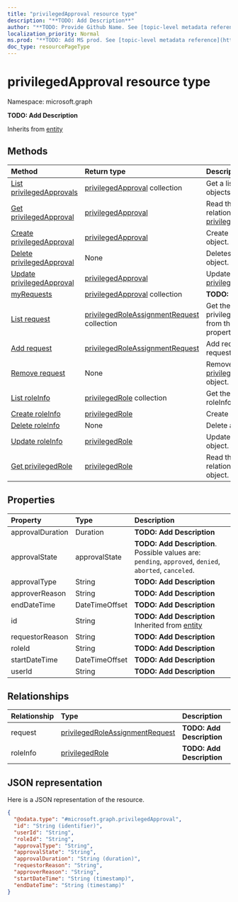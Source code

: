 ```yaml
---
title: "privilegedApproval resource type"
description: "**TODO: Add Description**"
author: "**TODO: Provide Github Name. See [topic-level metadata reference](https://msgo.azurewebsites.net/add/document/guidelines/metadata.html#topic-level-metadata)**"
localization_priority: Normal
ms.prod: "**TODO: Add MS prod. See [topic-level metadata reference](https://msgo.azurewebsites.net/add/document/guidelines/metadata.html#topic-level-metadata)**"
doc_type: resourcePageType
---
```


# privilegedApproval resource type


Namespace: microsoft.graph

**TODO: Add Description**


Inherits from [entity](../resources/entity.md)

## Methods
|Method|Return type|Description|
|:---|:---|:---|
|[List privilegedApprovals](../api/privilegedapproval-list.md)|[privilegedApproval](../resources/privilegedapproval.md) collection|Get a list of the [privilegedApproval](../resources/privilegedapproval.md) objects and their properties.|
|[Get privilegedApproval](../api/privilegedapproval-get.md)|[privilegedApproval](../resources/privilegedapproval.md)|Read the properties and relationships of a [privilegedApproval](../resources/privilegedapproval.md) object.|
|[Create privilegedApproval](../api/privilegedapproval-post-privilegedapproval.md)|[privilegedApproval](../resources/privilegedapproval.md)|Create a new [privilegedApproval](../resources/privilegedapproval.md) object.|
|[Delete privilegedApproval](../api/privilegedapproval-delete.md)|None|Deletes a [privilegedApproval](../resources/privilegedapproval.md) object.|
|[Update privilegedApproval](../api/privilegedapproval-update.md)|[privilegedApproval](../resources/privilegedapproval.md)|Update the properties of a [privilegedApproval](../resources/privilegedapproval.md) object.|
|[myRequests](../api/privilegedapproval-myrequests.md)|[privilegedApproval](../resources/privilegedapproval.md) collection|**TODO: Add Description**|
|[List request](../api/privilegedapproval-list-request.md)|[privilegedRoleAssignmentRequest](../resources/privilegedroleassignmentrequest.md) collection|Get the privilegedRoleAssignmentRequests from the request navigation property.|
|[Add request](../api/privilegedapproval-post-request.md)|[privilegedRoleAssignmentRequest](../resources/privilegedroleassignmentrequest.md)|Add request by posting to the request collection.|
|[Remove request](../api/privilegedapproval-delete-request.md)|None|Remove a [privilegedRoleAssignmentRequest](../resources/privilegedroleassignmentrequest.md) object.|
|[List roleInfo](../api/privilegedapproval-list-roleinfo.md)|[privilegedRole](../resources/privilegedrole.md) collection|Get the privilegedRoles from the roleInfo navigation property.|
|[Create roleInfo](../api/privilegedapproval-post-roleinfo.md)|[privilegedRole](../resources/privilegedrole.md)|Create a new roleInfo object.|
|[Delete roleInfo](../api/privilegedapproval-delete-roleinfo.md)|None|Delete a [privilegedRole](../resources/privilegedrole.md) object.|
|[Update roleInfo](../api/privilegedapproval-update-roleinfo.md)|[privilegedRole](../resources/privilegedrole.md)|Update the properties of a roleInfo object.|
|[Get privilegedRole](../api/privilegedrole-get.md)|[privilegedRole](../resources/privilegedrole.md)|Read the properties and relationships of a [privilegedRole](../resources/privilegedrole.md) object.|

## Properties
|Property|Type|Description|
|:---|:---|:---|
|approvalDuration|Duration|**TODO: Add Description**|
|approvalState|approvalState|**TODO: Add Description**. Possible values are: `pending`, `approved`, `denied`, `aborted`, `canceled`.|
|approvalType|String|**TODO: Add Description**|
|approverReason|String|**TODO: Add Description**|
|endDateTime|DateTimeOffset|**TODO: Add Description**|
|id|String|**TODO: Add Description** Inherited from [entity](../resources/entity.md)|
|requestorReason|String|**TODO: Add Description**|
|roleId|String|**TODO: Add Description**|
|startDateTime|DateTimeOffset|**TODO: Add Description**|
|userId|String|**TODO: Add Description**|

## Relationships
|Relationship|Type|Description|
|:---|:---|:---|
|request|[privilegedRoleAssignmentRequest](../resources/privilegedroleassignmentrequest.md)|**TODO: Add Description**|
|roleInfo|[privilegedRole](../resources/privilegedrole.md)|**TODO: Add Description**|

## JSON representation
Here is a JSON representation of the resource.
<!-- {
  "blockType": "resource",
  "keyProperty": "id",
  "@odata.type": "microsoft.graph.privilegedApproval",
  "baseType": "microsoft.graph.entity",
  "openType": false
}
-->
``` json
{
  "@odata.type": "#microsoft.graph.privilegedApproval",
  "id": "String (identifier)",
  "userId": "String",
  "roleId": "String",
  "approvalType": "String",
  "approvalState": "String",
  "approvalDuration": "String (duration)",
  "requestorReason": "String",
  "approverReason": "String",
  "startDateTime": "String (timestamp)",
  "endDateTime": "String (timestamp)"
}
```

